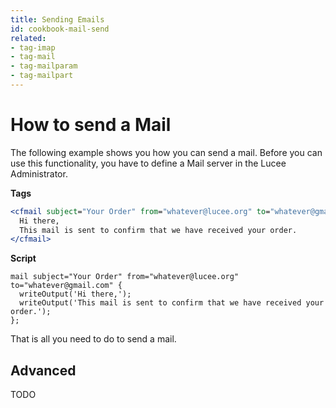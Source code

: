 ```yaml
---
title: Sending Emails
id: cookbook-mail-send
related:
- tag-imap
- tag-mail
- tag-mailparam
- tag-mailpart
---
```


# How to send a Mail #

The following example shows you how you can send a mail.
Before you can use this functionality, you have to define a Mail server in the Lucee Administrator.

**Tags**

```coldfusion
<cfmail subject="Your Order" from="whatever@lucee.org" to="whatever@gmail.com">
  Hi there,
  This mail is sent to confirm that we have received your order.
</cfmail>
```

**Script**

```cfs
mail subject="Your Order" from="whatever@lucee.org" to="whatever@gmail.com" {
  writeOutput('Hi there,');
  writeOutput('This mail is sent to confirm that we have received your order.');
};
```

That is all you need to do to send a mail.

## Advanced ##
   TODO
